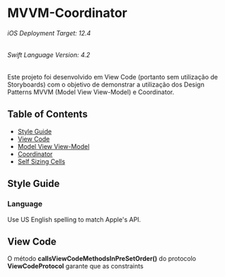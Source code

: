 # MVVM-Coordinator

###### iOS Deployment Target: 12.4
###### Swift Language Version: 4.2

Este projeto foi desenvolvido em View Code (portanto sem utilização de Storyboards) com o objetivo de demonstrar a utilização dos Design Patterns MVVM (Model View View-Model) e Coordinator.

## Table of Contents
* [Style Guide](#style-guide)
* [View Code](#view-code)
* [Model View View-Model](#model-view-viewmodel)
* [Coordinator](#coordinator)
* [Self Sizing Cells](#self-sizing-cells)

## Style Guide

### Language

Use US English spelling to match Apple's API.

## View Code

O método **callsViewCodeMethodsInPreSetOrder()** do protocolo **ViewCodeProtocol** garante que as constraints


